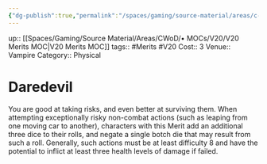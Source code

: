 ```yaml
---
{"dg-publish":true,"permalink":"/spaces/gaming/source-material/areas/c-wo-d/genre/vampire/v20/merits-and-flaws/daredevil/","dgHomeLink":true,"dgPassFrontmatter":true}
---
```


up:: [[Spaces/Gaming/Source Material/Areas/CWoD/• MOCs/V20/V20 Merits MOC|V20 Merits MOC]]
tags:: #Merits #V20 
Cost:: 3
Venue:: Vampire
Category:: Physical
# Daredevil
You are good at taking risks, and even better at surviving
them. When attempting exceptionally risky
non-combat actions (such as leaping from one moving
car to another), characters with this Merit add an additional
three dice to their rolls, and negate a single
botch die that may result from such a roll. Generally,
such actions must be at least difficulty 8 and have the
potential to inflict at least three health levels of damage
if failed.
